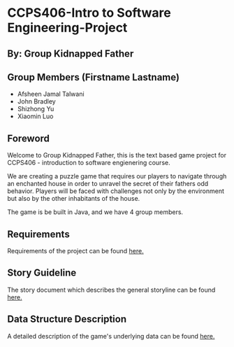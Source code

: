 # CCPS406-Intro to Software Engineering-Project
## By: Group Kidnapped Father

## Group Members (Firstname Lastname)
- Afsheen Jamal Talwani
- John Bradley
- Shizhong Yu
- Xiaomin Luo



## Foreword
Welcome to Group Kidnapped Father, this is the text based game project for CCPS406 - introduction to software engienering course. 

We are creating a puzzle game that requires our players to navigate through an enchanted house in order to unravel the secret of their fathers odd behavior. Players will be faced with challenges not only by the environment but also by the other inhabitants of the house. 

The game is be built in Java, and we have 4 group members.

## Requirements
Requirements of the project can be found [here.](https://github.com/ikokkari/CCPS406/blob/main/CCPS%20406%20Programming%20Project.pdf)

## Story Guideline
The story document which describes the general storyline can be found [here.](https://docs.google.com/document/d/1eI7t2vn8fJO7VEiHRqanZLt6u0H-7hXhF0j6JrUCJb4)

## Data Structure Description
A detailed description of the game's underlying data can be found [here.](https://docs.google.com/document/d/1ir9RjZEOMWVO4bS8MEblBhBFeny4-_Tt_HsWAkCFUFA)
